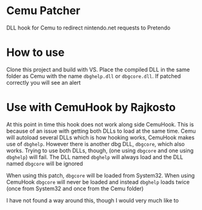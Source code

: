 # Cemu Patcher
DLL hook for Cemu to redirect nintendo.net requests to Pretendo

# How to use
Clone this project and build with VS. Place the compiled DLL in the same folder as Cemu with the name `dbghelp.dll` or `dbgcore.dll`. If patched correctly you will see an alert

# Use with CemuHook by Rajkosto
At this point in time this hook does not work along side CemuHook. This is because of an issue with getting both DLLs to load at the same time. Cemu will autoload several DLLs which is how hooking works, CemuHook makes use of `dbghelp`. However there is another dbg DLL, `dbgcore`, which also works. Trying to use both DLLs, though, (one using `dbgcore` and one using `dbghelp`) will fail. The DLL named `dbghelp` will always load and the DLL named `dbgcore` will be ignored

When using this patch, `dbgcore` will be loaded from System32. When using CemuHook `dbgcore` will never be loaded and instead `dbghelp` loads twice (once from System32 and once from the Cemu folder)

I have not found a way around this, though I would very much like to